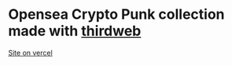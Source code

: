 # Opensea Crypto Punk collection made with [thirdweb](https://thirdweb.com/)

[Site on vercel](https://crypto-punks-eta.vercel.app/screen.png)
